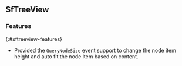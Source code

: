 ## SfTreeView

### Features
{:#sftreeview-features}

* Provided the `QueryNodeSize` event support to change the node item height and auto fit the node item based on content.
